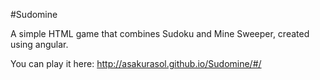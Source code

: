 #Sudomine

A simple HTML game that combines Sudoku and Mine Sweeper, created using angular.

You can play it here: http://asakurasol.github.io/Sudomine/#/


